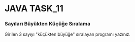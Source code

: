 # JAVA TASK_11

### Sayıları Büyükten Küçüğe Sıralama

Girilen 3 sayıyı "küçükten büyüğe" sıralayan programı yazınız.




